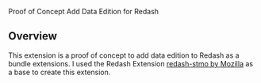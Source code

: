 Proof of Concept Add Data Edition for Redash 

## Overview

This extension is a proof of concept to add data edition to Redash as a bundle extensions. I used the Redash Extension [redash-stmo by Mozilla](https://github.com/mozilla/redash-stmo) as a base to create this extension.